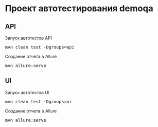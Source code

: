 # Проект автотестирования demoqa

## API

Запуск автотестов API
<pre>mvn clean test -Dgroups=api</pre>
Создание отчета в Allure
<pre>mvn allure:serve</pre>

## UI

Запуск автотестов UI
<pre>mvn clean test -Dgroups=ui</pre>
Создание отчета в Allure
<pre>mvn allure:serve</pre> 
